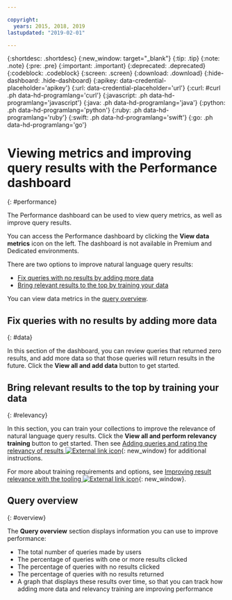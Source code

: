 ```yaml
---

copyright:
  years: 2015, 2018, 2019
lastupdated: "2019-02-01"

---
```


{:shortdesc: .shortdesc}
{:new_window: target="_blank"}
{:tip: .tip}
{:note: .note}
{:pre: .pre}
{:important: .important}
{:deprecated: .deprecated}
{:codeblock: .codeblock}
{:screen: .screen}
{:download: .download}
{:hide-dashboard: .hide-dashboard}
{:apikey: data-credential-placeholder='apikey'} 
{:url: data-credential-placeholder='url'}
{:curl: #curl .ph data-hd-programlang='curl'}
{:javascript: .ph data-hd-programlang='javascript'}
{:java: .ph data-hd-programlang='java'}
{:python: .ph data-hd-programlang='python'}
{:ruby: .ph data-hd-programlang='ruby'}
{:swift: .ph data-hd-programlang='swift'}
{:go: .ph data-hd-programlang='go'}

# Viewing metrics and improving query results with the Performance dashboard
{: #performance}

The Performance dashboard can be used to view query metrics, as well as improve query results.

You can access the Performance dashboard by clicking the **View data metrics** icon on the left. The dashboard is not available in Premium and Dedicated environments.

There are two options to improve natural language query results:
- [Fix queries with no results by adding more data](/docs/services/discovery-sf/performance.html#data)
- [Bring relevant results to the top by training your data](/docs/services/discovery-sf/performance.html#relevancy)

You can view data metrics in the [query overview](/docs/services/discovery-sf/performance.html#overview). 

## Fix queries with no results by adding more data
{: #data}

In this section of the dashboard, you can review queries that returned zero results, and add more data so that those queries will return results in the future. Click the **View all and add data** button to get started. 

## Bring relevant results to the top by training your data
{: #relevancy}

In this section, you can train your collections to improve the relevance of natural language query results. Click the **View all and perform relevancy training** button to get started. Then see [Adding queries and rating the relevancy of results ![External link icon](../../icons/launch-glyph.svg "External link icon")](https://cloud.ibm.com/docs/services/discovery/train-tooling.html#results){: new_window} for additional instructions.

For more about training requirements and options, see [Improving result relevance with the tooling ![External link icon](../../icons/launch-glyph.svg "External link icon")](https://cloud.ibm.com/docs/services/discovery/train-tooling.html){: new_window}.

## Query overview
{: #overview}

The **Query overview** section displays information you can use to improve performance:

- The total number of queries made by users
- The percentage of queries with one or more results clicked
- The percentage of queries with no results clicked
- The percentage of queries with no results returned
- A graph that displays these results over time, so that you can track how adding more data and relevancy training are improving performance